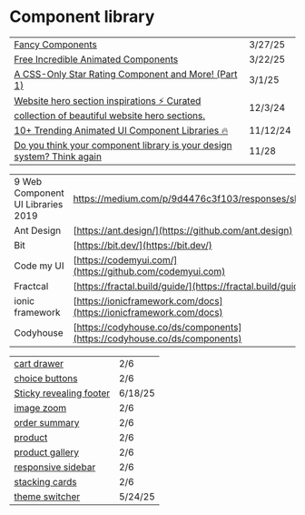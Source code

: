 # Component library

|                                                                                                                                                                                                                               |          |
| ----------------------------------------------------------------------------------------------------------------------------------------------------------------------------------------------------------------------------- | -------- |
| [Fancy Components](https://www.fancycomponents.dev/docs/components/text/text-rotate)                                                                                                                                          | 3/27/25  |
| [Free Incredible Animated Components](https://app.daily.dev/posts/free-incredible-animated-components-elle9kygq)                                                                                                              | 3/22/25  |
| [A CSS-Only Star Rating Component and More! (Part 1)](https://app.daily.dev/posts/a-css-only-star-rating-component-and-more-part-1--lmftbq3ue)                                                                                | 3/1/25   |
| [Website hero section inspirations ⚡️ Curated collection of beautiful website hero sections.](https://app.daily.dev/posts/website-hero-section-inspirations-curated-collection-of-beautiful-website-hero-sections--qjugwwd1s) | 12/3/24  |
| [10+ Trending Animated UI Component Libraries 🔥](https://dev.to/themeselection/10-trending-animated-ui-component-libraries-4joe?ref=dailydev)                                                                                | 11/12/24 |
| [Do you think your component library is your design system? Think again](https://uxdesign.cc/do-you-think-your-component-library-is-your-design-system-think-again-7e2c902b5275)                                              | 11/28    |

|                                   |                                                                          |
| --------------------------------- | ------------------------------------------------------------------------ |
| 9 Web Component UI Libraries 2019 | https://medium.com/p/9d4476c3f103/responses/show                         |
| Ant Design                        | [https://ant.design/](https://github.com/ant.design)                     |
| Bit                               | [https://bit.dev/](https://bit.dev/)                                     |
| Code my UI                        | [https://codemyui.com/](https://github.com/codemyui.com)                 |
| Fractcal                          | [https://fractal.build/guide/](https://fractal.build/guide/)             |
| ionic framework                   | [https://ionicframework.com/docs](https://ionicframework.com/docs)       |
| Codyhouse                         | [https://codyhouse.co/ds/components](https://codyhouse.co/ds/components) |

|                                                                                          |         |
| ---------------------------------------------------------------------------------------- | ------- |
| [cart drawer](https://codyhouse.co/ds/components/app/cart-drawer)                        | 2/6     |
| [choice buttons](https://codyhouse.co/ds/components/app/choice-buttons)                  | 2/6     |
| [Sticky revealing footer](https://app.daily.dev/posts/sticky-revealing-footer-xgousaiwf) | 6/18/25 |
| [image zoom](https://codyhouse.co/ds/components/app/image-zoom)                          | 2/6     |
| [order summary](https://codyhouse.co/ds/components/app/order-summary)                    | 2/6     |
| [product](https://codyhouse.co/ds/components/app/product)                                | 2/6     |
| [product gallery](https://codyhouse.co/ds/components/app/products-gallery)               | 2/6     |
| [responsive sidebar](https://codyhouse.co/ds/components/app/responsive-sidebar)          | 2/6     |
| [stacking cards](https://codyhouse.co/ds/components/app/stacking-cards)                  | 2/6     |
| [theme switcher](https://chanhdai.com/blog/theme-switcher-component?ref=dailydev)        | 5/24/25 |
